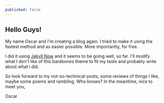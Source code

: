 ```yaml
---
published: false
---
```


Hello Guys!
---

My name Oscar and I'm creating a blog again.
I tried to make it using the fastest method and as easier possible. More importantly, for free.

I did it using [Jekyll Now](https://github.com/barryclark/jekyll-now) and it seems to be going well, so far. I'll modify what I don't like of this barebones theme to fit my taste and probably write about what i did.

So look forward to my not-so-technical-posts, some reviews of things I like, maybe some poems and rambling. Who knows?
In the meantime, nice to meet you,

Oscar
